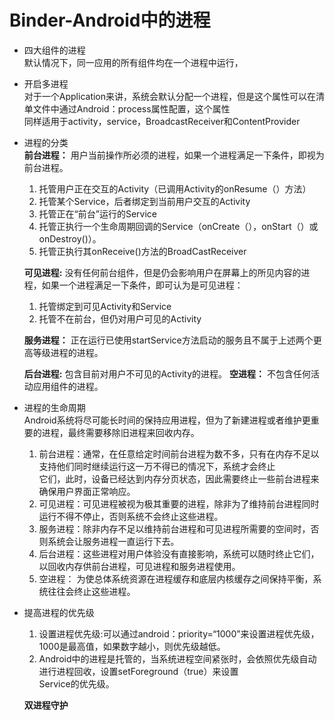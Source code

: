 #   Binder-Android中的进程 

*  四大组件的进程                      
    默认情况下，同一应用的所有组件均在一个进程中运行，
   
*  开启多进程        
    对于一个Application来讲，系统会默认分配一个进程，但是这个属性可以在清单文件中通过Android：process属性配置，这个属性       
    同样适用于activity，service，BroadcastReceiver和ContentProvider
   
*  进程的分类        
    **前台进程：** 用户当前操作所必须的进程，如果一个进程满足一下条件，即视为前台进程。
    1. 托管用户正在交互的Activity（已调用Activity的onResume（）方法）      
    2. 托管某个Service，后者绑定到当前用户交互的Activity     
    3. 托管正在“前台”运行的Service       
    4. 托管正执行一个生命周期回调的Service（onCreate（），onStart（）或onDestroy()）。
    5. 托管正执行其onReceive()方法的BroadCastReceiver
    
    **可见进程:** 没有任何前台组件，但是仍会影响用户在屏幕上的所见内容的进程，如果一个进程满足一下条件，即可认为是可见进程：     
    1. 托管绑定到可见Activity和Service          
    2. 托管不在前台，但仍对用户可见的Activity      
    
    **服务进程：** 正在运行已使用startService方法启动的服务且不属于上述两个更高等级进程的进程。          
     
    **后台进程:** 包含目前对用户不可见的Activity的进程。
    **空进程：** 不包含任何活动应用组件的进程。
    
*   进程的生命周期     
    Android系统将尽可能长时间的保持应用进程，但为了新建进程或者维护更重要的进程，最终需要移除旧进程来回收内存。
    1. 前台进程：通常，在任意给定时间前台进程为数不多，只有在内存不足以支持他们同时继续运行这一万不得已的情况下，系统才会终止      
    它们，此时，设备已经达到内存分页状态，因此需要终止一些前台进程来确保用户界面正常响应。     
    2. 可见进程：可见进程被视为极其重要的进程，除非为了维持前台进程同时运行不得不停止，否则系统不会终止这些进程。    
    3. 服务进程：除非内存不足以维持前台进程和可见进程所需要的空间时，否则系统会让服务进程一直运行下去。     
    4. 后台进程：这些进程对用户体验没有直接影响，系统可以随时终止它们，以回收内存供前台进程，可见进程和服务进程使用。
    5. 空进程： 为使总体系统资源在进程缓存和底层内核缓存之间保持平衡，系统往往会终止这些进程。     
    
*   提高进程的优先级        
    1. 设置进程优先级:可以通过android：priority=“1000”来设置进程优先级，1000是最高值，如果数字越小，则优先级越低。       
    2. Android中的进程是托管的，当系统进程空间紧张时，会依照优先级自动进行进程回收，设置setForeground（true）来设置       
    Service的优先级。
    
    **双进程守护**